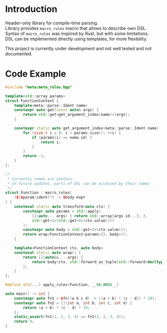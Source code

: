 # Introduction

Header-only library for compile-time parsing. <br/>
Library provides `macro_rules` macro that allows to describe own DSL. <br/>
Syntax of `macro_rules` was inspired by Rust, but with some limitations. <br/>
DSL can be implemented directly using templates, for more flexibility.

This project is currently under development and not well tested and not documented.

# Code Example

```c++
#include "meta/meta_rules.hpp"

template<std::array params>
struct FunctionContext {
    template<meta::parse::Ident name>
    constexpr auto get(const auto& args) {
        return std::get<get_argument_index(name)>(args);
    }

    constexpr static auto get_argument_index(meta::parse::Ident name) -> size_t {
        for (size_t i = 0; i < params.size(); ++i) {
            if (params[i] == name.id) {
                return i;
            }
        }
        return -1;
    }
};

/*
 * Currently names are useless.
 * In future updates, parts of DSL can be accessed by their names
 */
struct Function : macro_rules(
    ($($param:ident)*) -> $body:expr
) {
    consteval static auto transform(auto ctx) {
        constexpr auto params = std::apply(
            [](auto... args) { return std::array{args.id...}; },
            std::get<1>(std::get<0>(ctx.value()))
        );
        constexpr auto body = std::get<2>(ctx.value());
        return wrap<FunctionContext<params>{}, body>();
    }

    template<FunctionContext ctx, auto body>
    consteval static auto wrap() {
        return [](auto&&... args) {
            return body(ctx, std::forward_as_tuple(std::forward<decltype(args)>(args)...));
        };
    }
};

#define $fn(...) apply_rules(Function, __VA_ARGS__)

auto main() -> int {
    constexpr auto fn1 = $fn((a b c d) -> ((a + b) * (c - d)) * 10);
    constexpr auto fn2 = [](int a, int b, int c, int d) {
        return (a + b) * (c - d) * 10;
    };
    static_assert(fn1(1, 2, 3, 4) == fn2(1, 2, 3, 4));
    return 0;
}
```